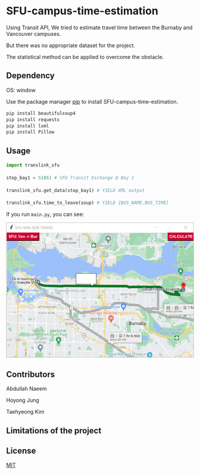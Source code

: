 # SFU-campus-time-estimation

Using Transit API, We tried to estimate travel time between the Burnaby and Vancouver campuses.

But there was no appropriate dataset for the project.

The statistical method can be applied to overcome the obstacle.

## Dependency

OS: window

Use the package manager [pip](https://pip.pypa.io/en/stable/) to install SFU-campus-time-estimation.

```bash
pip install beautifulsoup4
pip install requests
pip install lxml
pip install Pillow
```

## Usage

```python
import translink_sfu

stop_bay1 = 51861 # SFU Transit Exchange @ Bay 1

translink_sfu.get_data(stop_bay1) # YIELD XML output

translink_sfu.time_to_leave(soup) # YIELD {BUS_NAME,BUS_TIME}
```

If you run `main.py`, you can see:

![](data/usage_eg.gif)

## Contributors
Abdullah Naeem

Hoyong Jung

Taehyeong Kim

## Limitations of the project



## License
[MIT](https://choosealicense.com/licenses/mit/)
